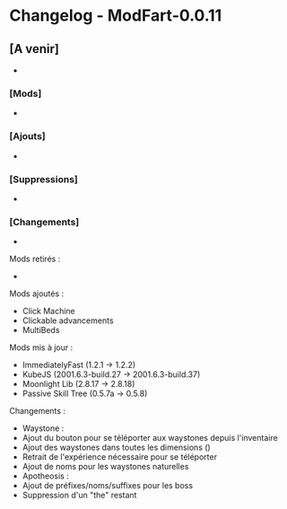 # Changelog - ModFart-0.0.11

## [A venir]

-

### [Mods]

-

### [Ajouts]

-

### [Suppressions]

-

### [Changements]

-

Mods retirés :

-

Mods ajoutés :

- Click Machine
- Clickable advancements
- MultiBeds

Mods mis à jour :

- ImmediatelyFast (1.2.1 -> 1.2.2)
- KubeJS (2001.6.3-build.27 -> 2001.6.3-build.37)
- Moonlight Lib (2.8.17 -> 2.8.18)
- Passive Skill Tree (0.5.7a -> 0.5.8)

Changements :

- Waystone :
- Ajout du bouton pour se téléporter aux waystones depuis l'inventaire
- Ajout des waystones dans toutes les dimensions ()
- Retrait de l'expérience nécessaire pour se téléporter
- Ajout de noms pour les waystones naturelles
- Apotheosis :
- Ajout de préfixes/noms/suffixes pour les boss
- Suppression d'un "the" restant
